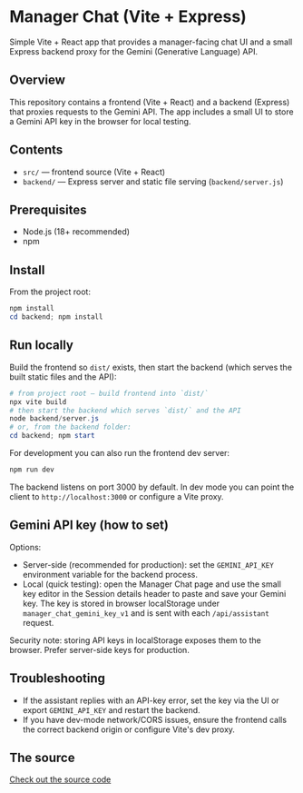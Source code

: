 
# Manager Chat (Vite + Express)

Simple Vite + React app that provides a manager-facing chat UI and a small Express backend proxy for the Gemini (Generative Language) API.

## Overview
This repository contains a frontend (Vite + React) and a backend (Express) that proxies requests to the Gemini API. The app includes a small UI to store a Gemini API key in the browser for local testing.

## Contents
- `src/` — frontend source (Vite + React)
- `backend/` — Express server and static file serving (`backend/server.js`)

## Prerequisites
- Node.js (18+ recommended)
- npm

## Install
From the project root:

```powershell
npm install
cd backend; npm install
```

## Run locally

Build the frontend so `dist/` exists, then start the backend (which serves the built static files and the API):

```powershell
# from project root — build frontend into `dist/`
npx vite build
# then start the backend which serves `dist/` and the API
node backend/server.js
# or, from the backend folder:
cd backend; npm start
```

For development you can also run the frontend dev server:

```powershell
npm run dev
```

The backend listens on port 3000 by default. In dev mode you can point the client to `http://localhost:3000` or configure a Vite proxy.

## Gemini API key (how to set)

Options:

- Server-side (recommended for production): set the `GEMINI_API_KEY` environment variable for the backend process.
- Local (quick testing): open the Manager Chat page and use the small key editor in the Session details header to paste and save your Gemini key. The key is stored in browser localStorage under `manager_chat_gemini_key_v1` and is sent with each `/api/assistant` request.

Security note: storing API keys in localStorage exposes them to the browser. Prefer server-side keys for production.

## Troubleshooting

- If the assistant replies with an API-key error, set the key via the UI or export `GEMINI_API_KEY` and restart the backend.
- If you have dev-mode network/CORS issues, ensure the frontend calls the correct backend origin or configure Vite's dev proxy.

## The source

[Check out the source code](https://github.com/mui/toolpad/tree/master/examples/core/vite/)
